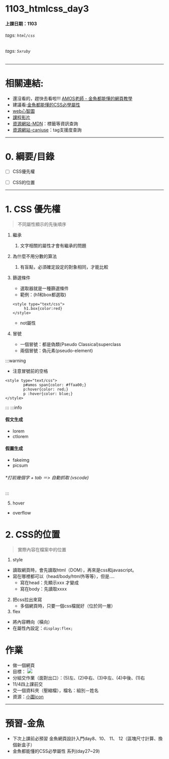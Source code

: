 # 1103_htmlcss_day3

#### 上課日期：1103
###### tags: `html/css`
###### tags: `5xruby`


---
# 相關連結:
- 還沒看的，趕快去看啦!!! [AMOS老師 - 金魚都能懂的網頁教學](https://www.youtube.com/playlist?list=PLqivELodHt3iL9PgGHg0_EF86FwdiqCre)
- 建議看:[金魚都能懂的CSS必學屬性](https://ithelp.ithome.com.tw/users/20112550/ironman/3803?sc=iThelpR)
 - [web心智圖](https://cdn.discordapp.com/attachments/748046752870826045/771393916825894942/web.xmind)
 - [課程影片](https://campus.5xruby.tw/courses/1136422/lectures/25361517)
 - [資源網站-MDN](https://developer.mozilla.org/zh-TW/docs/Web/HTML)：標籤等資訊查詢
 - [資源網站-caniuse](https://caniuse.com/)：tag支援度查詢

---
# 0. 綱要/目錄
- [ ] CSS優先權
- [ ] CSS的位置


---
# 1. CSS 優先權
> 不同屬性顯示的先後順序
1. 繼承
    1. 文字相關的屬性才會有繼承的問題
1. 為什麼不用分數的算法
  	1. 有盲點，必須確定設定的對象相同，才能比較
3. 篩選條件
	- 選取器就是一種篩選條件
	- 範例：(h1和box都選取)
	```htmlmixed=
	<style type="text/css">
		 h1.box{color:red}
	</style>
	```
	- not屬性

4. 冒號
	- 一個冒號：都是偽類(Pseudo Classical)superclass
	- 兩個冒號：偽元素(pseudo-element)

:::warning
- 注意冒號前的空格
```htmlmixed=
<style type="text/css">
        p#amos span{color: #ffaa00;}
        p:hover{color: red;}
        p :hover{color: blue;}
</style>
```
:::
:::info
#### 假文生成
- lorem
- ctlorem
#### 假圖生成
- fakeimg
- picsum
###### *打前幾個字 + tab ＝> 自動抓取 (vscode)
:::

5. hover
 - overflow


# 2. CSS的位置
> 實際內容在檔案中的位置
1. style
  - 讀取網頁時，會先讀取html（DOM），再來是css和javascript。
  - 寫在哪裡都可以（head/body/html外等等），但是....
  	- 寫在head：先顯示xxx  才變成
  	- 寫在body：先讀取xxxx
2. 把css拉出來寫
	- 多個網頁時，只要一個css檔就好（位於同一層）
3. flex
- 將內容轉向（橫向）
- 在屬性內設定：`display:flex;`




# 作業
- 做一個網頁
- 目標：
 ![](https://i.imgur.com/jparxVo.jpg)
- 分組交作業（面對出口）：(5)左、(2)中右、(3)中左、(4)中後、(1)右
- 11/4四上課前交
- 交一個資料夾（壓縮檔），檔名：組別－姓名
- 資源：[小圖icon](https://imgur.com/a/og8CsoI)

---
# 預習-金魚
- 下次上課前必預習 金魚網頁設計入門day8、10、 11、 12（區塊尺寸計算、換個新盒子）
- 金魚都能懂的CSS必學屬性 系列(day27~29)







